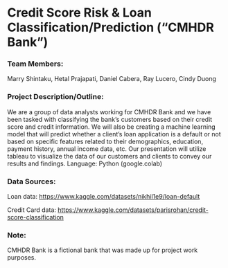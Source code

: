 # Credit Score Risk & Loan Classification/Prediction (“CMHDR Bank”)

### Team Members: 
Marry Shintaku, Hetal Prajapati, Daniel Cabera, Ray Lucero, Cindy Duong

### Project Description/Outline:
We are a group of data analysts working for CMHDR Bank and we have been tasked with classifying the bank’s customers based on their credit score and credit information. We will also be creating a machine learning model that will predict whether a client’s loan application is a default or not based on specific features related to their demographics, education, payment history, annual income data, etc. Our presentation will utilize tableau to visualize the data of our customers and clients to convey our results and findings. 
Language: Python (google.colab)

### Data Sources: 
Loan data: https://www.kaggle.com/datasets/nikhil1e9/loan-default

Credit Card data: https://www.kaggle.com/datasets/parisrohan/credit-score-classification

### Note:
CMHDR Bank is a fictional bank that was made up for project work purposes.
